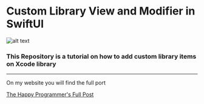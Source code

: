 
<h1>Custom Library View and Modifier in SwiftUI</h1>

![alt text](https://thehappyprogrammer.com/wp-content/uploads/2020/11/Screenshot-2020-11-07-at-03.37.20-519x1024.png?raw=true)

<h3>This Repository is a tutorial on how to add custom library items on Xcode library</h3>

<hr>


<p>On my website you will find the full port</p>



<a href="https://thehappyprogrammer.com/add-custom-library-swiftui/">The Happy Programmer's Full Post</a>

